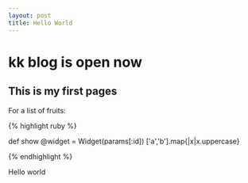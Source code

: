```yaml
---
layout: post
title: Hello World
---
```

kk blog is open now
==========

This is my first pages
----------------------

For a list of fruits:

{% highlight ruby %}

def show 
  @widget = Widget(params[:id])
['a','b'].map{|x|x.uppercase}

{% endhighlight %}


Hello world
